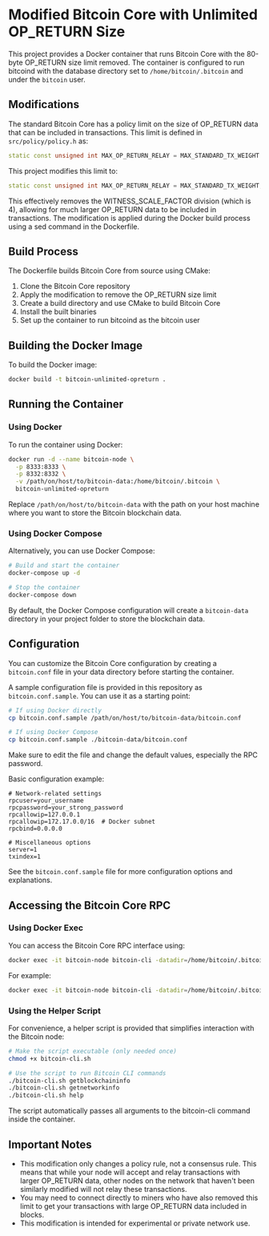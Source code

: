 # Modified Bitcoin Core with Unlimited OP_RETURN Size

This project provides a Docker container that runs Bitcoin Core with the 80-byte OP_RETURN size limit removed. The container is configured to run bitcoind with the database directory set to `/home/bitcoin/.bitcoin` and under the `bitcoin` user.

## Modifications

The standard Bitcoin Core has a policy limit on the size of OP_RETURN data that can be included in transactions. This limit is defined in `src/policy/policy.h` as:

```cpp
static const unsigned int MAX_OP_RETURN_RELAY = MAX_STANDARD_TX_WEIGHT / WITNESS_SCALE_FACTOR;
```

This project modifies this limit to:

```cpp
static const unsigned int MAX_OP_RETURN_RELAY = MAX_STANDARD_TX_WEIGHT;
```

This effectively removes the WITNESS_SCALE_FACTOR division (which is 4), allowing for much larger OP_RETURN data to be included in transactions. The modification is applied during the Docker build process using a sed command in the Dockerfile.

## Build Process

The Dockerfile builds Bitcoin Core from source using CMake:

1. Clone the Bitcoin Core repository
2. Apply the modification to remove the OP_RETURN size limit
3. Create a build directory and use CMake to build Bitcoin Core
4. Install the built binaries
5. Set up the container to run bitcoind as the bitcoin user

## Building the Docker Image

To build the Docker image:

```bash
docker build -t bitcoin-unlimited-opreturn .
```

## Running the Container

### Using Docker

To run the container using Docker:

```bash
docker run -d --name bitcoin-node \
  -p 8333:8333 \
  -p 8332:8332 \
  -v /path/on/host/to/bitcoin-data:/home/bitcoin/.bitcoin \
  bitcoin-unlimited-opreturn
```

Replace `/path/on/host/to/bitcoin-data` with the path on your host machine where you want to store the Bitcoin blockchain data.

### Using Docker Compose

Alternatively, you can use Docker Compose:

```bash
# Build and start the container
docker-compose up -d

# Stop the container
docker-compose down
```

By default, the Docker Compose configuration will create a `bitcoin-data` directory in your project folder to store the blockchain data.

## Configuration

You can customize the Bitcoin Core configuration by creating a `bitcoin.conf` file in your data directory before starting the container.

A sample configuration file is provided in this repository as `bitcoin.conf.sample`. You can use it as a starting point:

```bash
# If using Docker directly
cp bitcoin.conf.sample /path/on/host/to/bitcoin-data/bitcoin.conf

# If using Docker Compose
cp bitcoin.conf.sample ./bitcoin-data/bitcoin.conf
```

Make sure to edit the file and change the default values, especially the RPC password.

Basic configuration example:

```
# Network-related settings
rpcuser=your_username
rpcpassword=your_strong_password
rpcallowip=127.0.0.1
rpcallowip=172.17.0.0/16  # Docker subnet
rpcbind=0.0.0.0

# Miscellaneous options
server=1
txindex=1
```

See the `bitcoin.conf.sample` file for more configuration options and explanations.

## Accessing the Bitcoin Core RPC

### Using Docker Exec

You can access the Bitcoin Core RPC interface using:

```bash
docker exec -it bitcoin-node bitcoin-cli -datadir=/home/bitcoin/.bitcoin [command]
```

For example:

```bash
docker exec -it bitcoin-node bitcoin-cli -datadir=/home/bitcoin/.bitcoin getblockchaininfo
```

### Using the Helper Script

For convenience, a helper script is provided that simplifies interaction with the Bitcoin node:

```bash
# Make the script executable (only needed once)
chmod +x bitcoin-cli.sh

# Use the script to run Bitcoin CLI commands
./bitcoin-cli.sh getblockchaininfo
./bitcoin-cli.sh getnetworkinfo
./bitcoin-cli.sh help
```

The script automatically passes all arguments to the bitcoin-cli command inside the container.

## Important Notes

- This modification only changes a policy rule, not a consensus rule. This means that while your node will accept and relay transactions with larger OP_RETURN data, other nodes on the network that haven't been similarly modified will not relay these transactions.
- You may need to connect directly to miners who have also removed this limit to get your transactions with large OP_RETURN data included in blocks.
- This modification is intended for experimental or private network use.
